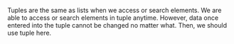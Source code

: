 Tuples are the same as lists when we access or search elements. We are able to access or search elements in tuple anytime. However, data once entered into the tuple cannot be changed no matter what. Then, we should use tuple here.